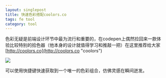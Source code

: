 ```yaml
---
layout: singlepost
title: 快速色彩搭配coolors.co
tags: fe tool
category: tool
---
```


色彩无疑是前端设计环节中最为流行和重要的，在codepen上偶然捡回来一款体验比较特别的拾色器（他本身的设计就值得学习和推敲一把）在这里推荐给大家 [http://coolors.co](http://coolors.co "coolors")

![](/assets/blog-images/2015-2-1-coolors/coolors.png)

可以使用快捷键快速获取到一个唯一的色彩组合，仿佛灵感在瞬间迸发。

<!-- more -->
